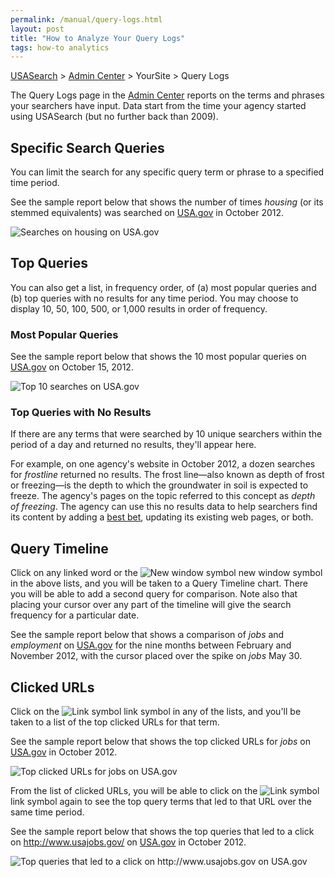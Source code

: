 ```yaml
---
permalink: /manual/query-logs.html
layout: post
title: "How to Analyze Your Query Logs"
tags: how-to analytics
---
```

[USASearch](http://usasearch.howto.gov) > [Admin Center](http://search.usa.gov/affiliates/home) > YourSite > Query Logs

The Query Logs page in the [Admin Center](http://search.usa.gov/affiliates/home) reports on the terms and phrases your searchers have input. Data start from the time your agency started using USASearch (but no further back than 2009).

## Specific Search Queries

You can limit the search for any specific query term or phrase to a specified time period.

See the sample report below that shows the number of times *housing* (or its stemmed equivalents) was searched on [USA.gov](http://www.usa.gov/) in October 2012.

![Searches on housing on USA.gov](http://f22818b4dfc10241d8a3-f1564c64756a8cfee25b6b19953b1d23.r31.cf2.rackcdn.com/tumblr_mcejzpJD7c1qid15q.png)

## Top Queries

You can also get a list, in frequency order, of (a) most popular queries and (b) top queries with no results for any time period. You may choose to display 10, 50, 100, 500, or 1,000 results in order of frequency.

### Most Popular Queries

See the sample report below that shows the 10 most popular queries on [USA.gov](http://www.usa.gov/) on October 15, 2012.

![Top 10 searches on USA.gov](http://f22818b4dfc10241d8a3-f1564c64756a8cfee25b6b19953b1d23.r31.cf2.rackcdn.com/tumblr_mcekbcO01c1qid15q.png)

### Top Queries with No Results

If there are any terms that were searched by 10 unique searchers within the period of a day and returned no results, they'll appear here.

For example, on one agency's website in October 2012, a dozen searches for *frostline* returned no results. The frost line&mdash;also known as depth of frost or freezing&mdash;is the depth to which the groundwater in soil is expected to freeze. The agency's pages on the topic referred to this concept as *depth of freezing*. The agency can use this no results data to help searchers find its content by adding a [best bet](/manual/best-bets.html), updating its existing web pages, or both.

## Query Timeline

Click on any linked word or the ![New window symbol](http://f22818b4dfc10241d8a3-f1564c64756a8cfee25b6b19953b1d23.r31.cf2.rackcdn.com/tumblr_mceq7b8LbQ1qid15q.png) new window symbol in the above lists, and you will be taken to a Query Timeline chart. There you will be able to add a second query for comparison. Note also that placing your cursor over any part of the timeline will give the search frequency for a particular date.

See the sample report below that shows a comparison of *jobs* and *employment* on [USA.gov](http://www.usa.gov/) for the nine months between February and November 2012, with the cursor placed over the spike on *jobs* May 30.
 
## Clicked URLs

Click on the ![Link symbol](http://f22818b4dfc10241d8a3-f1564c64756a8cfee25b6b19953b1d23.r31.cf2.rackcdn.com/tumblr_mceqaa2dn41qid15q.png) link symbol in any of the lists, and you'll be taken to a list of the top clicked URLs for that term.

See the sample report below that shows the top clicked URLs for *jobs* on [USA.gov](http://www.usa.gov/) in October 2012.

![Top clicked URLs for jobs on USA.gov](http://f22818b4dfc10241d8a3-f1564c64756a8cfee25b6b19953b1d23.r31.cf2.rackcdn.com/tumblr_mceqlwdZnx1qid15q.png)

From the list of clicked URLs, you will be able to click on the ![Link symbol](http://f22818b4dfc10241d8a3-f1564c64756a8cfee25b6b19953b1d23.r31.cf2.rackcdn.com/tumblr_mceqaa2dn41qid15q.png) link symbol again to see the top query terms that led to that URL over the same time period.

See the sample report below that shows the top queries that led to a click on <http://www.usajobs.gov/> on [USA.gov](http://www.usa.gov/) in October 2012.

![Top queries that led to a click on http://www.usajobs.gov on USA.gov](http://f22818b4dfc10241d8a3-f1564c64756a8cfee25b6b19953b1d23.r31.cf2.rackcdn.com/tumblr_mceqp4Jmoy1qid15q.png)